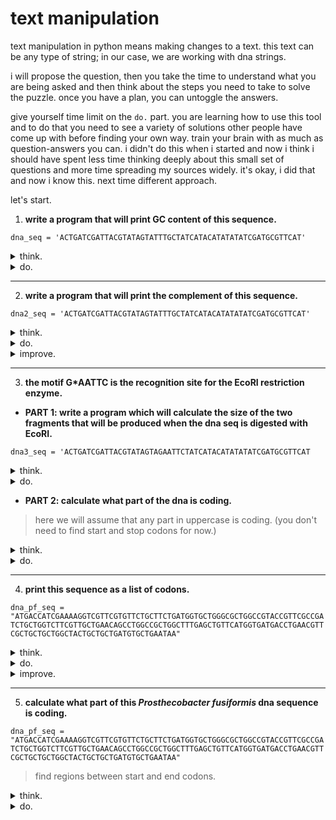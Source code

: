 # text manipulation

text manipulation in python means making changes to a text. this text can be any type of string; in our case, we are working with dna strings.

i will propose the question, then you take the time to understand what you are being asked and then think about the steps you need to take to solve the puzzle. once you have a plan, you can untoggle the answers. 

give yourself time limit on the `do.` part. you are learning how to use this tool and to do that you need to see a variety of solutions other people have come up with before finding your own way. train your brain with as much as question-answers you can. i didn't do this when i started and now i think i should have spent less time thinking deeply about this small set of questions and more time spreading my sources widely. it's okay, i did that and now i know this. next time different approach.

let's start.

1.  **write a program that will print GC content of this sequence.**

`dna_seq = 'ACTGATCGATTACGTATAGTATTTGCTATCATACATATATATCGATGCGTTCAT'`

<details>
  <summary>think.</summary>
  <ul>
    <li>count how many times G appears.</li>
    <li>count how many times C appears.</li>
    <li>sum them up.</li>
    <li>divide to the whole length.</li>
  </ul>
</details>  

<details>
  
  <summary>do.</summary>
  <pre><code>
    dna_seq = 'ACTGATCGATTACGTATAGTATTTGCTATCATACATATATATCGATGCGTTCAT'
    G_content = dna_seq.count('G')
    C_content = dna_seq.count('C')
    content_GC = G_content + C_content
    ratio = content_GC / len(dna_seq)
    print(ratio * 100)
  </code></pre>
  
</details>

----
2. **write a program that will print the complement of this sequence.**

`dna2_seq = 'ACTGATCGATTACGTATAGTATTTGCTATCATACATATATATCGATGCGTTCAT'`

<details>
  <summary>think.</summary>
  <ul>
    <li>go through the string and change a to t and save the new string in a variabe. > this won't work becasue will be rewritten every time.</li>
    <li>it should do it in one go. start from the beginning, change a to t and t to a, g to c and c to g.</li>
    <li>or you can avoid re-write by storing altered character in a new string and adding up to it.</li>
  </ul>
</details> 

<details>
  
  <summary>do.</summary>
  <pre><code>
    replace_A = dna2_seq.replace('A', 't')
    replace_T = replace_A.replace('T', 'a')
    replace_G = replace_T.replace('G', 'c')
    replace_C = replace_G.replace('C', 'g')
    print(replace_C.upper())
  </code></pre>
  
</details>

<details>
  
  <summary>improve.</summary>
  <pre><code>
    dna2_seq = 'ACTGATCGATTACGTATAGTATTTGCTATCATACATATATATCGATGCGTTCAT'
    equivalence_dict = {
        'A':'T',
        'T':'A',
        'C':'G',
        'G':'C',
    }
    complementary_dna = []
    for base in dna2_seq:
        replace = equivalence_dict[base]
        # now prevent re-write by writing every replaced character to a new string.
        complementary_dna.append(replace)
    string = ''
    print(string.join(complementary_dna))
  </code></pre>
  
</details>

----
3. **the motif G*AATTC is the recognition site for the EcoRI restriction enzyme.**

- **PART 1: write a program which will calculate the size of the two fragments that will be produced when the dna seq is digested with EcoRI.**
  
`dna3_seq = 'ACTGATCGATTACGTATAGTAGAATTCTATCATACATATATATCGATGCGTTCAT`

<details>
  <summary>think.</summary>
  <ul>
    <li>find motif position(index).</li>
    <li>simulate the cut.</li>
    <li>calculate len of right and left</li>
  </ul>
  
</details>

<details>
  
  <summary>do.</summary>
  <pre><code>
    dna3_seq = 'ACTGATCGATTACGTATAGTAGAATTCTATCATACATATATATCGATGCGTTCAT'
    cut_index = dna3_seq.find('GAATTC')
    # find will find the exact substring & will return the index of the first occurance.
    # this is also the cut index.
    print(cut_index)
    fragment_1 = dna3_seq[:22]
    fragment_2 = dna3_seq[22:]
    print(fragment_1)
    print(len(fragment_1))
    print(fragment_2)
    print(len(fragment_2))
  </code></pre>
  
</details>

- **PART 2: calculate what part of the dna is coding.**
> here we will assume that any part in uppercase is coding. (you don't need to find start and stop codons for now.)

<details>
  <summary>think.</summary>
  <ul>
    <li>we have two fragments after the cut. all uppercase.</li>
  </ul>
</details>

<details>
  
  <summary>do.</summary>
  <pre><code>
    dna3_seq = 'ACTGATCGATTACGTATAGTAGAATTCTATCATACATATATATCGATGCGTTCAT'
    cut = dna3_seq.find('GAATTC')
    frag_1 = dna3_seq[:cut+1]
    frag_2 = dna3_seq[cut+1:]
    print(len(frag_1))
    print(len(frag_2))
  </code></pre>
  
</details>

----
4. **print this sequence as a list of codons.**

`dna_pf_seq = "ATGACCATCGAAAAGGTCGTTCGTGTTCTGCTTCTGATGGTGCTGGGCGCTGGCCGTACCGTTCGCCGATCTGCTGGTCTTCGTTGCTGAACAGCCTGGCCGCTGGCTTTGAGCTGTTCATGGTGATGACCTGAACGTTCGCTGCTGCTGGCTACTGCTGCTGATGTGCTGAATAA"`

<details>
  
  <summary>think.</summary>
  <ul>
    <li>go through the sequence and read it by three characters.</li>
  </ul>
  
</details>

<details>
  
  <summary>do.</summary>
  <pre><code>
    for index in range(0,len(dna_pf_seq),3):
    codon = dna_pf_seq[index:index+3]
    print(codon)
  </code></pre>
  
</details>

<details>
  
  <summary>improve.</summary>
  <pre><code>
    for index in range(0,len(dna_pf_seq),3):
    codon = dna_pf_seq[index:index+3]
    if len(codon) == 3:
        print(codon)
  </code></pre>
  
</details>

----
5. **calculate what part of this _Prosthecobacter fusiformis_ dna sequence is coding.**

`dna_pf_seq = "ATGACCATCGAAAAGGTCGTTCGTGTTCTGCTTCTGATGGTGCTGGGCGCTGGCCGTACCGTTCGCCGATCTGCTGGTCTTCGTTGCTGAACAGCCTGGCCGCTGGCTTTGAGCTGTTCATGGTGATGACCTGAACGTTCGCTGCTGCTGGCTACTGCTGCTGATGTGCTGAATAA"`

> find regions between start and end codons.

<details>
  <summary>think.</summary>
  <ul>
    <li>go through the dna, read in three base format, find start codon and then stop codon, print it,</li>
    <li>before that, what is codon? DEFINE `codon` for the program.</li>
    <li>move to the next start codon and end codon, print the index and fragment it.</li>
  </ul>
</details>

<details>
  <summary>do.</summary>

  <pre><code>
    dna_pf_seq = "ATGACCATCGAAAAGGTCGTTCGTGTTCTGCTTCTGATGGTGCTGGGCGCTGGCCGTACCGTTCGCCGATCTGCTGGTCTTCGTTGCTGAACAGCCTGGCCGCTGGCTTTGAGCTGTTCATGGTGATGACCTGAACGTTCGCTGCTGCTGGCTACTGCTGCTGATGTGCTGAATAA"
  
    start = 'ATG'
    end = ['TAG','TGA','TAA']
    
    for index in range(0,len(dna_pf_seq),3):
        codon = dna_pf_seq[index:index+3]
        if codon == start:
            print(f'there is a start codon in {index} position')
    
    
    for index in range(0,len(dna_pf_seq),3):
        codon = dna_pf_seq[index:index+3]
        for item in end:
            if codon == item:
                print(f'there is a stop codon in {index}')
      
    print(dna_pf_seq[0:90])
    # there is no tRNA for stop codons so we should actually print zero to 86 (which we need to +1 for the end of slicing).
    print(dna_pf_seq[0:87])

  </code></pre>

</details>

































